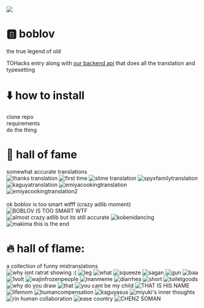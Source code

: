 ![](/images/title.png)
# 🅱️ boblov
the true legend of old

TOHacks entry along with [our backend api](https://github.com/0x534b/manga-translation-api) that does all the translation and typesetting

# ⬇️ how to install
clone repo <br> requirements <br> do the thing 

# 👑 hall of fame
somewhat accurate translations <br>
![thanks translation](/images/ACTUAL_TRANSLATION.png)
![first time](/images/makitranslation.png)
![slime translation](/images/slimetranslation.png)
![spyxfamilytranslation](/images/loidtranslation.png)
![kaguyatranslation](/images/kaguyatranslation.png)
![emiyacookingtranslation](/images/thickness.png)
![emiyacookingtranslation2](/images/emiyacooking.png)<br><br>
ok boblov is too smart wtfff (crazy adlib moment)<br>
![BOBLOV IS TOO SMART WTF](/images/BOBLOVADLIB.png)<br>
![almost crazy adlib but its still accurate](/images/kevatch.png)
![kobenidancing](/images/kobenidancing.png)
![makima this is the end](/images/makimathisistheend.png)

# 🔥 hall of flame: 
a collection of funny mistranslations <br>
![why isnt ratrat showing :(](/images/ratrat.png)
![leg](/images/leg.png)
![what](/images/what.png)
![squeeze](/images/squeeze.png)
![sagan](/images/sagan.png)
![gun](/images/gun.png)
![baa](/images/baa.png)
![1volt](/images/1volt.png)
![wajinfrozenpeople](/images/wajinfrozenpeople.png)
![manmeme](/images/manmeme.png)
![diarrhea](/images/diarrhea.png)
![short](/images/short.png)
![toiletgoods](/images/toiletgoods.png)
![why do you draw](/images/whydoyoudraw.png)
![that](/images/that.png)
![you cant be my child](/images/youcantbemychild.png)
![THAT IS HIS NAME](/images/thatishisname.png)
![lifemom](/images/lifemom.png)
![humancompensation](/images/humancompensation.png)
![kaguyasus](/images/ayowhat.png)
![miyuki's inner thoughts](/images/miyukisinnerthoughts.png)
![rin human collaboration](images/humancollaboration.png)
![ease country](/images/easecountry.png)
![CHENZ SOMAN](/images/chenzsoman.png)